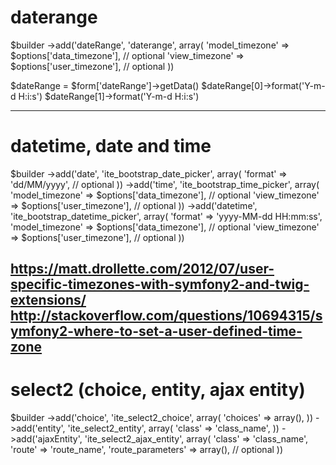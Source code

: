 daterange
=========

$builder
    ->add('dateRange', 'daterange', array(
        'model_timezone' => $options['data_timezone'], // optional
        'view_timezone' => $options['user_timezone'], // optional
    ))

$dateRange = $form['dateRange']->getData()
$dateRange[0]->format('Y-m-d H:i:s')
$dateRange[1]->format('Y-m-d H:i:s')

------------------------------------------------------------------------------------------------------------------------

datetime, date and time
=======================

$builder
    ->add('date', 'ite_bootstrap_date_picker', array(
        'format' => 'dd/MM/yyyy', // optional
    ))
    ->add('time', 'ite_bootstrap_time_picker', array(
        'model_timezone' => $options['data_timezone'], // optional
        'view_timezone' => $options['user_timezone'], // optional
    ))
    ->add('datetime', 'ite_bootstrap_datetime_picker', array(
        'format' => 'yyyy-MM-dd HH:mm:ss',
        'model_timezone' => $options['data_timezone'], // optional
        'view_timezone' => $options['user_timezone'], // optional
    ))

https://matt.drollette.com/2012/07/user-specific-timezones-with-symfony2-and-twig-extensions/
http://stackoverflow.com/questions/10694315/symfony2-where-to-set-a-user-defined-time-zone
------------------------------------------------------------------------------------------------------------------------

select2 (choice, entity, ajax entity)
=====================================

$builder
    ->add('choice', 'ite_select2_choice', array(
        'choices' => array(),
    ))
    ->add('entity', 'ite_select2_entity', array(
        'class' => 'class_name',
    ))
    ->add('ajaxEntity', 'ite_select2_ajax_entity', array(
        'class' => 'class_name',
        'route' => 'route_name',
        'route_parameters' => array(), // optional
    ))